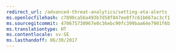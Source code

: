 ```yaml
---
redirect_url: /advanced-threat-analytics/setting-ata-alerts
ms.openlocfilehash: c7890ca56a493b7d58f847ee8f7c61b667ac3cf1
ms.sourcegitcommit: 470675730967e0c36ebc90fc399baa64e7901f6b
ms.translationtype: HT
ms.contentlocale: sv-SE
ms.lasthandoff: 06/30/2017
---
```

